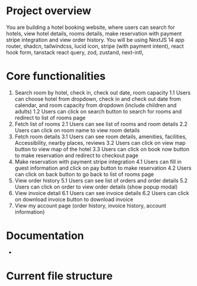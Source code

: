 # Project overview

You are building a hotel booking website, where users can search for hotels, view hotel details, rooms details, make reservation with payment stripe integration and view order history.
You will be using NextJS 14 app router, shadcn, tailwindcss, lucid icon, stripe (with payment intent), react hook form, tanstack react query, zod, zustand, next-intl,

# Core functionalities

1. Search room by hotel, check in, check out date, room capacity
   1.1 Users can choose hotel from dropdown, check in and check out date from calendar, and room capacity from dropdown (include children and adults)
   1.2 Users can click on search button to search for rooms and redirect to list of rooms page
2. Fetch list of rooms
   2.1 Users can see list of rooms and room details
   2.2 Users can click on room name to view room details
3. Fetch room details
   3.1 Users can see room details, amenities, facilities, Accessibility, nearby places, reviews
   3.2 Users can click on view map button to view map of the hotel
   3.3 Users can click on book now button to make reservation and redirect to checkout page
4. Make reservation with payment stripe integration
   4.1 Users can fill in guest information and click on pay button to make reservation
   4.2 Users can click on back button to go back to list of rooms page
5. View order history
   5.1 Users can see list of orders and order details
   5.2 Users can click on order to view order details (show popup modal)
6. View invoice detail
   6.1 Users can see invoice details
   6.2 Users can click on download invoice button to download invoice
7. View my account page (order history, invoice history, account information)

# Documentation

-

# Current file structure
